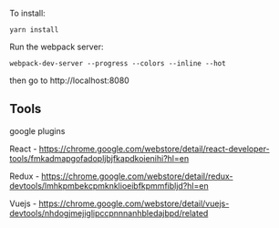 
To install:

    yarn install

Run the webpack server:

    webpack-dev-server --progress --colors --inline --hot

then go to http://localhost:8080


## Tools

google plugins

React -
https://chrome.google.com/webstore/detail/react-developer-tools/fmkadmapgofadopljbjfkapdkoienihi?hl=en

Redux -
https://chrome.google.com/webstore/detail/redux-devtools/lmhkpmbekcpmknklioeibfkpmmfibljd?hl=en

Vuejs - 
https://chrome.google.com/webstore/detail/vuejs-devtools/nhdogjmejiglipccpnnnanhbledajbpd/related
